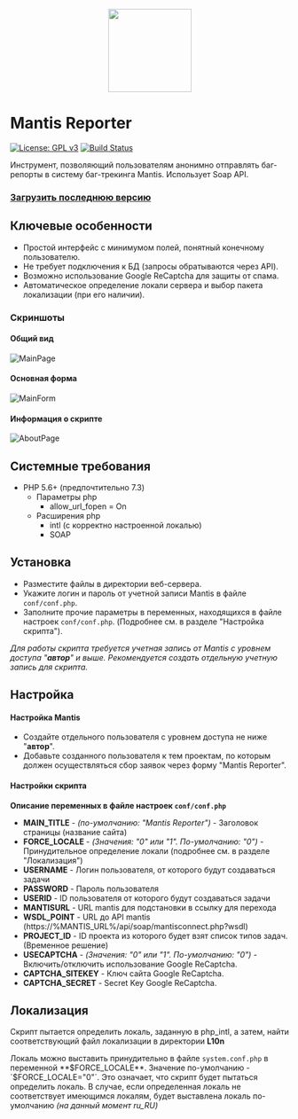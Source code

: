 <p align="center">
<img src="https://i.imgur.com/DhbBXnb.png" width="150" height="150" align="center"></img>
</p>

# Mantis Reporter
[![License: GPL v3](https://img.shields.io/badge/License-GPLv3-blue.svg)](https://www.gnu.org/licenses/gpl-3.0)
[![Build Status](https://travis-ci.org/intervisionlord/mantis-reporter.svg?branch=master)](https://travis-ci.org/intervisionlord/mantis-reporter)

Инструмент, позволяющий пользователям анонимно отправлять баг-репорты в систему баг-трекинга Mantis.
Использует Soap API.

### **[Загрузить последнюю версию](https://github.com/intervisionlord/mantis-reporter/releases)**

## Ключевые особенности
 * Простой интерфейс с минимумом полей, понятный конечному пользователю.
 * Не требует подключения к БД (запросы обратываются через API).
 * Возможно использование Google ReCaptcha для защиты от спама.
 * Автоматическое определение локали сервера и выбор пакета локализации (при его наличии).

### Скриншоты
#### Общий вид
![MainPage](https://i.imgur.com/zKTrss6.png)

#### Основная форма
![MainForm](https://i.imgur.com/iqtqC5p.png)

#### Информация о скрипте
![AboutPage](https://i.imgur.com/lnEHwZR.png)

## Системные требования
 * PHP 5.6+ (предпочтительно 7.3)
   * Параметры php
     * allow_url_fopen = On
   * Расширения php
     * intl (с корректно настроенной локалью)
     * SOAP

## Установка
 * Разместите файлы в директории веб-сервера.
 * Укажите логин и пароль от учетной записи Mantis в файле `conf/conf.php`.
 * Заполните прочие параметры в переменных, находящихся в файле настроек `conf/conf.php`. (Подробнее см. в разделе "Настройка скрипта").

_Для работы скрипта требуется учетная запись от Mantis с уровнем доступа "**автор**" и выше. Рекомендуется создать отдельную учетную запись для скрипта._

## Настройка
#### Настройка Mantis
 * Создайте отдельного пользователя с уровнем доступа не ниже "**автор**".
 * Добавьте созданного пользователя к тем проектам, по которым должен осуществляться сбор заявок через форму "Mantis Reporter".

#### Настройки скрипта
**Описание переменных в файле настроек `conf/conf.php`**
 * **MAIN_TITLE** - _(по-умолчанию: "Mantis Reporter")_ - Заголовок страницы (название сайта)
 * **FORCE_LOCALE** - _(Значения: "0" или "1". По-умолчанию: "0")_ - Принудительное определение локали (подробнее см. в разделе "Локализация")
 * **USERNAME** - Логин пользователя, от которого будут создаваться задачи
 * **PASSWORD** - Пароль пользователя
 * **USERID** - ID пользователя от которого будут создаваться задачи
 * **MANTISURL** - URL mantis для подстановки в ссылку для перехода
 * **WSDL_POINT** - URL до API mantis (https://%MANTIS_URL%/api/soap/mantisconnect.php?wsdl)
 * **PROJECT_ID** - ID проекта из которого будет взят список типов задач. (Временное решение)
 * **USECAPTCHA** - _(Значения: "0" или "1". По-умолчанию: "0")_ - Включить/отключить использование Google ReCaptcha.
 * **CAPTCHA_SITEKEY** - Ключ сайта Google ReCaptcha.
 * **CAPTCHA_SECRET** - Secret Key Google ReCaptcha.

## Локализация
Скрипт пытается определить локаль, заданную в php_intl, а затем, найти соответствующий файл локализации в директории **L10n**

Локаль можно выставить принудительно в файле `system.conf.php` в переменной **$FORCE_LOCALE**.
Значение по-умолчанию - `$FORCE_LOCALE="0"`. Это означает, что скрипт будет пытаться определить локаль.
В случае, если определенная локаль не соответствует имеющимся локалям, будет выставлена локаль по-умолчанию *(на данный момент ru_RU)*
